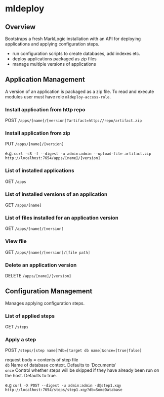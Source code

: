 # mldeploy


## Overview

Bootstraps a fresh MarkLogic installation with an API for deploying applications and applying configuration steps.

* run configuration scripts to create databases, add indexes etc.
* deploy applications packaged as zip files
* manage multiple versions of applications


## Application Management

A version of an application is packaged as a zip file. To read and execute modules user must have role `mldeploy-access-role`.

### Install application from http repo
POST `/apps/[name]/[version]?artifact=http://repo/artifact.zip`

### Install application from zip
PUT `/apps/[name]/[version]`

e.g. `curl -sS -f --digest -u admin:admin --upload-file artifact.zip http://localhost:7654/apps/[name]/[version]`

### List of installed applications
GET `/apps`

### List of installed versions of an application
GET `/apps/[name]`

### List of files installed for an application version
GET `/apps/[name]/[version]`

### View file
GET `/apps/[name]/[version]/[file path]`

### Delete an application version
DELETE `/apps/[name]/[version]`


## Configuration Management

Manages applying configuration steps.

### List of applied steps
GET `/steps`

### Apply a step
POST `/steps/[step name]?db=[target db name]&once=[true|false]`  

request body = contents of step file  
`db` Name of database context. Defaults to 'Documents'  
`once` Control whether steps will be skipped if they have already been run on the host. Defaults to true.

e.g `curl -X POST --digest -u admin:admin -d@step1.xqy http://localhost:7654/steps/step1.xqy?db=SomeDatabase`